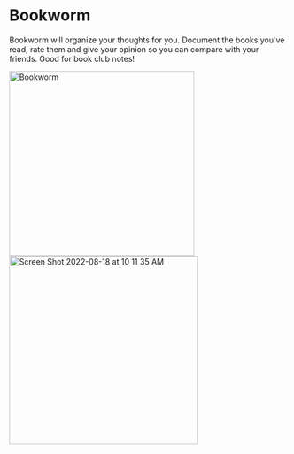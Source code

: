 # Bookworm

Bookworm will organize your thoughts for you. Document the books you've read, rate them and give your opinion so you can compare with your friends. Good for book club notes!

<img width="334" alt="Bookworm" src="https://user-images.githubusercontent.com/97581186/185430555-f5030fbd-0d03-49ab-8845-16e9d2f7b5a1.png">
<img width="341" alt="Screen Shot 2022-08-18 at 10 11 35 AM" src="https://user-images.githubusercontent.com/97581186/185430558-2fbc2e4a-da1a-40bf-a2df-9adce7a73555.png">
